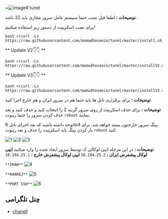 +![image](https://github.com/user-attachments/assets/81b4b7c9-5b03-4537-a56c-187a3afa07ae)# tunel

**توضیحات :** لطفا قبل نصب حتما سیستم عامل سرور مجازی باید 22 باشد.


برای نصب اسکریپت از دستور زیر استفاده میکنیم!

```
bash <(curl -Ls https://raw.githubusercontent.com/mamadhoseein/tunel/master/install.sh)
```

** Update V2👇👇 **
```
bash <(curl -Ls https://raw.githubusercontent.com/mamadhoseein/tunel/master/installV2.sh)
```
** Update V3👇👇 **
```
bash <(curl -Ls https://raw.githubusercontent.com/mamadhoseein/tunel/master/installV3.sh)
```
**توضیحات :** برای برقراری تانل ها باید حتما هم در سرور ایران و هم خارج اجرا کنید.

**توضیحات :** برای حذف اسکریپت از روی سرور گزینه 2 را انتخاب کنید و حذف کنید و بعد حذف کردن سرور را حتما ریبوت ```reboot``` نمایید.

توجه داشته باشید که بعد اجرای تانل 6to4 پینگ سرور خارجتون بسته خواهد شد. برای باز کردن پینگ باید اسکریپت را حذف و بعد ریبوت ```reboot``` کنید. 



![1](./e.png)
![2](./m.png)
![3](./i.png)

**توضیحات :** در این مرجله ایپی لوکالی ک توسط سرور ایجاد شده را وارد میکنید 
**ایپی لوکال پیشفرض ایران :** ```10.194.25.2```
**ایپی لوکال پیشفرض خارج :** ```10.194.25.1```

```**IRAN**```
![4](./c.png)

```**KHAREJ**```
![5](./b.png)

```**PORT SSH**```
![6](./k.png)
## چنل تلگرامی

- [chanell](http://t.me/vpns_shop)
